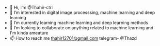 - 👋 Hi, I’m @Thahir-ctrl
- 👀 I’m interested in digital image processsing, machine learning and deep learning
- 🌱 I’m currently learning machine learning and deep learning methods
- 💞️ I’m looking to collaborate on anything related to machine learning and I'm kinda ameature
- 📫 How to reach me thahir12701@gmail.com
                      telegram- @Thazd

<!---
Thahir-ctrl/Thahir-ctrl is a ✨ special ✨ repository because its `README.md` (this file) appears on your GitHub profile.
You can click the Preview link to take a look at your changes.
--->
